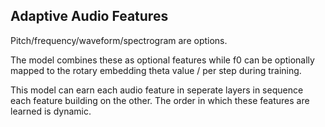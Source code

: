 ## Adaptive Audio Features

Pitch/frequency/waveform/spectrogram are options.

The model combines these as optional features while f0 can be optionally mapped to the rotary embedding theta value / per step during training.

This model can earn each audio feature in seperate layers in sequence each feature building on the other. The order in which these features are learned is dynamic.
